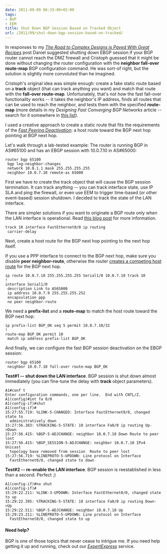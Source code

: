 ```yaml
---
date: 2011-09-09 06:33:00+02:00
tags:
- BGP
- EEM
title: Shut Down BGP Session Based on Tracked Object
url: /2011/09/shut-down-bgp-session-based-on-tracked/
---
```

In responses to my [*The Road to Complex Designs is Paved With Great Recipes*](/2011/08/road-to-complex-designs-is-paved-with/) post Daniel suggested shutting down EBGP session if your BGP router cannot reach the DMZ firewall and Cristoph guessed that it might be done without changing the router configuration with the **neighbor fall-over route-map** BGP configuration command. He was sort-of right, but the solution is slightly more convoluted than he imagined.
<!--more-->
Cristoph's original idea was simple enough: create a fake static route based on a **track** object (that can track anything you want) and match that route with the **fall-over route-map**. Unfortunately, that's not how the fast fall-over functionality works -- it takes the neighbor's IP address, finds all routes that can be used to reach the neighbor, and tests them with the specified **route-map** (more details in my *Designing Fast Converging BGP Networks* article -- search for it somewhere in [this list](/kb/Internet/)).

I used a creative approach to create a static route that fits the requirements of the [*Fast Peering Deactivation*](http://www.cisco.com/en/US/docs/ios/12_0s/feature/guide/cs_bsfda.html): a host route toward the BGP next hop pointing at BGP next hop.

Let's walk through a lab-tested example: The router is running BGP in AS\#65100 and has an EBGP session with 10.0.7.10 in AS\#65000:

``` {.code}
router bgp 65100
 bgp log-neighbor-changes
 network 10.0.1.1 mask 255.255.255.255
 neighbor 10.0.7.10 remote-as 65000
```

First we have to create the track object that will cause the BGP session termination. It can track anything -- you can track interface state, use IP SLA and ping the firewall, or even use EEM to trigger time-based (or other event-based) session shutdown. I decided to track the state of the LAN interface.

There are simpler solutions if you want to originate a BGP route only when the LAN interface is operational. Read [this blog post](/2011/08/road-to-complex-designs-is-paved-with/) for more information.

``` {.code}
track 10 interface FastEthernet0/0 ip routing
 carrier-delay
```

Next, create a host route for the BGP next hop pointing to the next hop itself.

If you use a PPP interface to connect to the BGP next hop, make sure you disable **peer neighbor-route**, otherwise the router [creates a competing host route](/2008/02/remove-unwanted-ppp-peer-route/) for the BGP next hop.

``` {.code}
ip route 10.0.7.10 255.255.255.255 Serial1/0 10.0.7.10 track 10
!
interface Serial1/0
 description Link to AS65000
 ip address 10.0.7.9 255.255.255.252
 encapsulation ppp
 no peer neighbor-route
```

We need a **prefix-list** and a **route-map** to match the host route toward the BGP next hop:

``` {.code}
ip prefix-list BGP_OK seq 5 permit 10.0.7.10/32
!
route-map BGP_OK permit 10
 match ip address prefix-list BGP_OK
```

And finally, we can configure the fast BGP session deactivation on the EBGP session:

``` {.code}
router bgp 65100
 neighbor 10.0.7.10 fall-over route-map BGP_OK
```

**Test\#1 -- shut down the LAN interface**. BGP session is shut down almost immediately (you can fine-tune the delay with **track** object parameters).

``` {.code}
A1#conf t
Enter configuration commands, one per line.  End with CNTL/Z.
A1(config)#int fa 0/0
A1(config-if)#shut
A1(config-if)#
15:27:55.719: %LINK-5-CHANGED: Interface FastEthernet0/0, changed state to 
  administratively down
15:27:56.383: %TRACKING-5-STATE: 10 interface Fa0/0 ip routing Up->Down
15:27:56.415: %BGP-5-ADJCHANGE: neighbor 10.0.7.10 Down Route to peer lost
15:27:56.415: %BGP_SESSION-5-ADJCHANGE: neighbor 10.0.7.10 IPv4 Unicast 
  topology base removed from session  Route to peer lost
15:27:56.719: %LINEPROTO-5-UPDOWN: Line protocol on Interface 
  FastEthernet0/0, changed state to down
```

**Test\#2 -- re-enable the LAN interface**. BGP session is reestablished in less than a second. Perfect ;)

``` {.code}
A1(config-if)#no shut
A1(config-if)#
15:29:22.211: %LINK-3-UPDOWN: Interface FastEthernet0/0, changed state to up
15:29:22.395: %TRACKING-5-STATE: 10 interface Fa0/0 ip routing Down->Up
15:29:22.511: %BGP-5-ADJCHANGE: neighbor 10.0.7.10 Up
15:29:23.211: %LINEPROTO-5-UPDOWN: Line protocol on Interface
  FastEthernet0/0, changed state to up
```

#### Need help?

BGP is one of those topics that never cease to intrigue me. If you need help getting it up and running, check out our [*ExpertExpress*](http://www.ipspace.net/ExpertExpress) service.
